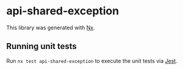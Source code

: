 # api-shared-exception

This library was generated with [Nx](https://nx.dev).

## Running unit tests

Run `nx test api-shared-exception` to execute the unit tests via [Jest](https://jestjs.io).
